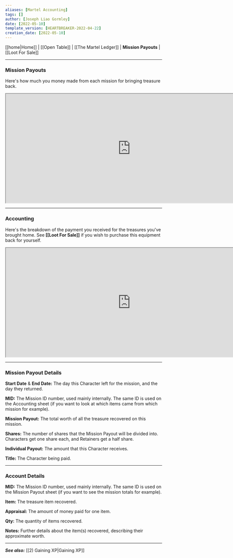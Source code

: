 ```yaml
---
aliases: [Martel Accounting]
tags: []
author: [Joseph Liao Gormley]
date: [2022-05-10]
template_version: [HEARTBREAKER-2022-04-22]
creation_date: [2022-05-10]
---
```

[[home|Home]] | [[Open Table]] | [[The Martel Ledger]] | **Mission Payouts** | [[Loot For Sale]]
___
### Mission Payouts
Here's how much you money made from each mission for bringing treasure back.
<iframe width="800" height="350"| src="https://docs.google.com/spreadsheets/d/e/2PACX-1vT8koqQI7UguyKc5hc3-NVz8z0aIPSHfpEtQYHasR1bUfS-MZbcsPiUatUkWHjBr2Vpw_Lext0cw2Xf/pubhtml?gid=400309122&amp;single=true&amp;widget=true&amp;headers=false"></iframe>

___
### Accounting
Here's the breakdown of the payment you received for the treasures you've brought home. See **[[Loot For Sale]]** if you wish to purchase this equipment back for yourself.
<iframe width="800" height="350"| src="https://docs.google.com/spreadsheets/d/e/2PACX-1vT8koqQI7UguyKc5hc3-NVz8z0aIPSHfpEtQYHasR1bUfS-MZbcsPiUatUkWHjBr2Vpw_Lext0cw2Xf/pubhtml?gid=1529249509&amp;single=true&amp;widget=true&amp;headers=false"></iframe>

___
### Mission Payout Details
**Start Date** & **End Date:** The day this Character left for the mission, and the day they returned.

**MID:** The Mission ID number, used mainly internally. The same ID is used on the Accounting sheet (if you want to look at which items came from which mission for example).

**Mission Payout:** The total worth of all the treasure recovered on this mission.

**Shares:** The number of shares that the Mission Payout will be divided into. Characters get one share each, and Retainers get a half share.

**Individual Payout:** The amount that this Character receives.

**Title:** The Character being paid.


___
### Account Details
**MID:** The Mission ID number, used mainly internally. The same ID is used on the Mission Payout sheet (if you want to see the mission totals for example).

**Item:** The treasure item recovered.

**Appraisal:** The amount of money paid for one item.

**Qty:** The quantity of items recovered.

**Notes:** Further details about the item(s) recovered, describing their approximate worth.

___
***See also:*** [[2) Gaining XP|Gaining XP]]
<!--*References:*
*Source:* -->
<!-- Sources, read more, links, etc. -->
<!-- *Source: Entry by [[Mike Maxin]].* -->
<!-- Leave an empty line at the end, otherwise Exporter complains. -->
